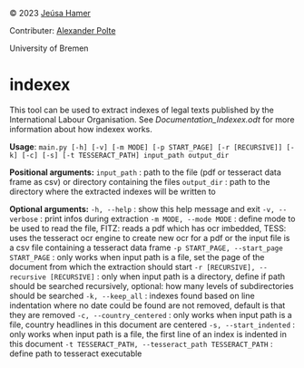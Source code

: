 © 2023 [Jeúsa Hamer](https://orcid.org/0000-0001-8562-8806)

Contributer: [Alexander Polte](https://orcid.org/0000-0002-3733-0746)

University of Bremen

# indexex
This tool can be used to extract indexes of legal texts published by the International Labour Organisation. See *Documentation_Indexex.odt* for more information about how indexex works.

**Usage**: 
`main.py [-h] [-v] [-m MODE] [-p START_PAGE] [-r [RECURSIVE]] [-k] [-c] [-s] [-t TESSERACT_PATH] input_path output_dir`

**Positional arguments:**
  `input_path`            : path to the file (pdf or tesseract data frame as csv) or directory containing the files
  `output_dir`            : path to the directory where the extracted indexes will be written to

**Optional arguments:**
  `-h, --help`            : show this help message and exit
  `-v, --verbose`         : print infos during extraction
  `-m MODE, --mode MODE`  : define mode to be used to read the file, FITZ: reads a pdf which has ocr imbedded, TESS: uses the tesseract ocr
                        engine to create new ocr for a pdf or the input file is a csv file containing a tesseract data frame
  `-p START_PAGE, --start_page START_PAGE`
                        : only works when input path is a file, set the page of the document from which the extraction should start
  `-r [RECURSIVE], --recursive [RECURSIVE]`
                        : only when input path is a directory, define if path should be searched recursively, optional: how many levels of
                        subdirectories should be searched
  `-k, --keep_all`        : indexes found based on line indentation where no date could be found are not removed, default is that they are
                        removed
  `-c, --country_centered`
                        : only works when input path is a file, country headlines in this document are centered
  `-s, --start_indented`  : only works when input path is a file, the first line of an index is indented in this document
  `-t TESSERACT_PATH, --tesseract_path TESSERACT_PATH`
                        : define path to tesseract executable